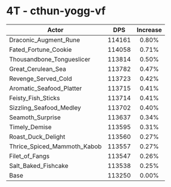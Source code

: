 # 4T - cthun-yogg-vf
| Actor | DPS | Increase |
|---|:---:|:---:|
|Draconic_Augment_Rune|114161|0.80%|
|Fated_Fortune_Cookie|114058|0.71%|
|Thousandbone_Tongueslicer|113814|0.50%|
|Great_Cerulean_Sea|113782|0.47%|
|Revenge_Served_Cold|113723|0.42%|
|Aromatic_Seafood_Platter|113715|0.41%|
|Feisty_Fish_Sticks|113714|0.41%|
|Sizzling_Seafood_Medley|113702|0.40%|
|Seamoth_Surprise|113637|0.34%|
|Timely_Demise|113595|0.31%|
|Roast_Duck_Delight|113560|0.27%|
|Thrice_Spiced_Mammoth_Kabob|113557|0.27%|
|Filet_of_Fangs|113547|0.26%|
|Salt_Baked_Fishcake|113538|0.25%|
|Base|113250|0.00%|
